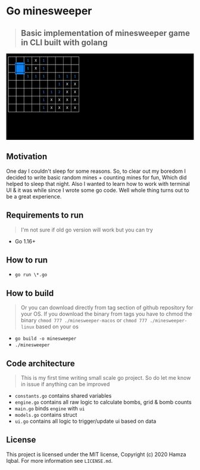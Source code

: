 # Go minesweeper

> ## Basic implementation of minesweeper game in CLI built with golang

![Go minesweeper demo](assets/demo.gif)

## Motivation

One day I couldn't sleep for some reasons. So, to clear out my boredom I decided to write basic random mines + counting mines for fun, Which did helped to sleep that night. Also I wanted to learn how to work with terminal UI & it was while since I wrote some go code. Well whole thing turns out to be a great experience.

## Requirements to run

> I'm not sure if old go version will work but you can try

- Go 1.16+

## How to run

- `go run \*.go`

## How to build

> Or you can download directly from tag section of github repository for your OS.
> If you download the binary from tags you have to chmod the binary `chmod 777 ./minesweeper-macos` or `chmod 777 ./minesweeper-linux` based on your os

- `go build -o minesweeper`
- `./minesweeper`

## Code architecture

> This is my first time writing small scale go project. So do let me know in issue if anything can be improved

- `constants.go` contains shared variables
- `engine.go` contains all raw logic to calculate bombs, grid & bomb counts
- `main.go` binds `engine` with `ui`
- `models.go` contains struct
- `ui.go` contains all logic to trigger/update ui based on data

## License

This project is licensed under the MIT license, Copyright (c) 2020 Hamza Iqbal. For more information see `LICENSE.md`.
